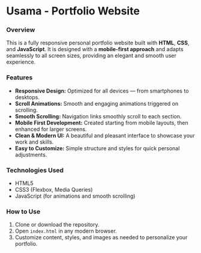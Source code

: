 # Usama - Portfolio Website

### Overview

This is a fully responsive personal portfolio website built with **HTML**, **CSS**, and **JavaScript**. It is designed with a **mobile-first approach** and adapts seamlessly to all screen sizes, providing an elegant and smooth user experience.

### Features

* **Responsive Design:** Optimized for all devices — from smartphones to desktops.
* **Scroll Animations:** Smooth and engaging animations triggered on scrolling.
* **Smooth Scrolling:** Navigation links smoothly scroll to each section.
* **Mobile First Development:** Created starting from mobile layouts, then enhanced for larger screens.
* **Clean & Modern UI:** A beautiful and pleasant interface to showcase your work and skills.
* **Easy to Customize:** Simple structure and styles for quick personal adjustments.

### Technologies Used

* HTML5
* CSS3 (Flexbox, Media Queries)
* JavaScript (for animations and smooth scrolling)

### How to Use

1. Clone or download the repository.
2. Open `index.html` in any modern browser.
3. Customize content, styles, and images as needed to personalize your portfolio.

